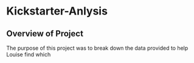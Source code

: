 # Kickstarter-Anlysis
## Overview of Project
The purpose of this project was to break down the data provided to help Louise find which 

